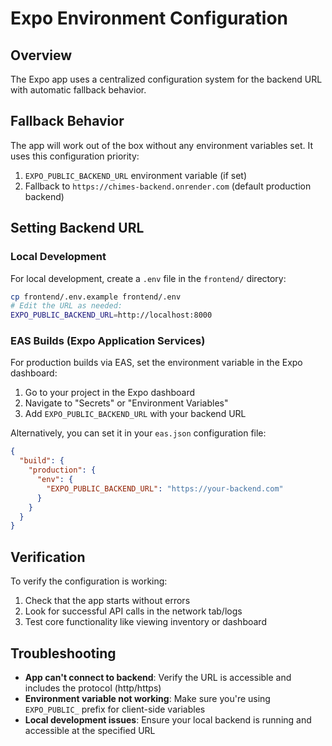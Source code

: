 # Expo Environment Configuration

## Overview

The Expo app uses a centralized configuration system for the backend URL with automatic fallback behavior.

## Fallback Behavior

The app will work out of the box without any environment variables set. It uses this configuration priority:

1. `EXPO_PUBLIC_BACKEND_URL` environment variable (if set)
2. Fallback to `https://chimes-backend.onrender.com` (default production backend)

## Setting Backend URL

### Local Development

For local development, create a `.env` file in the `frontend/` directory:

```bash
cp frontend/.env.example frontend/.env
# Edit the URL as needed:
EXPO_PUBLIC_BACKEND_URL=http://localhost:8000
```

### EAS Builds (Expo Application Services)

For production builds via EAS, set the environment variable in the Expo dashboard:

1. Go to your project in the Expo dashboard
2. Navigate to "Secrets" or "Environment Variables"
3. Add `EXPO_PUBLIC_BACKEND_URL` with your backend URL

Alternatively, you can set it in your `eas.json` configuration file:

```json
{
  "build": {
    "production": {
      "env": {
        "EXPO_PUBLIC_BACKEND_URL": "https://your-backend.com"
      }
    }
  }
}
```

## Verification

To verify the configuration is working:

1. Check that the app starts without errors
2. Look for successful API calls in the network tab/logs
3. Test core functionality like viewing inventory or dashboard

## Troubleshooting

- **App can't connect to backend**: Verify the URL is accessible and includes the protocol (http/https)
- **Environment variable not working**: Make sure you're using `EXPO_PUBLIC_` prefix for client-side variables
- **Local development issues**: Ensure your local backend is running and accessible at the specified URL